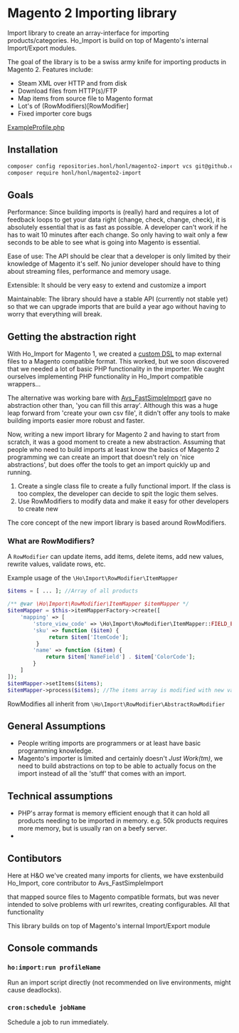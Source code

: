 # Magento 2 Importing library

Import library to create an array-interface for importing products/categories. Ho_Import is build on top
of Magento's internal Import/Export modules.

The goal of the library is to be a swiss army knife for importing products in Magento 2. Features include:

- Steam XML over HTTP and from disk
- Download files from HTTP(s)/FTP
- Map items from source file to Magento format
- Lot's of (RowModifiers)[RowModifier]
- Fixed importer core bugs

[ExampleProfile.php](docs/examples/basic/ExampleProfile.php)

## Installation

```BASH
composer config repositories.honl/honl/magento2-import vcs git@github.com:ho-nl/magento2-Ho_Import.git
composer require honl/honl/magento2-import
```

## Goals
Performance: Since building imports is (really) hard and requires a lot of feedback loops to get your data right (change, check, change, check), it is absolutely essential that is as fast as possible. A developer can't work if he has to wait 10 minutes after each change. So only having to wait only a few seconds to be able to see what is going into Magento is essential.

Ease of use: The API should be clear that a developer is only limited by their knowledge of Magento it's self. No junior developer should have to thing about streaming files, performance and memory usage.

Extensible: It should be very easy to extend and customize a import

Maintainable: The library should have a stable API (currently not stable yet) so that we can upgrade imports that are build a year ago without having to worry that everything will break.


## Getting the abstraction right
With Ho_Import for Magento 1, we created a [custom DSL](https://github.com/ho-nl/magento1-Ho_Import/blob/master/docs/imports/product_multiple_sources.xml#L39-L209) to map external files to a Magento compatible format. This worked, but we soon discovered that we needed a lot of basic PHP functionality in the importer. We caught ourselves implementing PHP functionality in Ho_Import compatible wrappers...

The alternative was working bare with [Avs_FastSimpleImport](https://github.com/avstudnitz/AvS_FastSimpleImport) gave no abstraction other than, 'you can fill this array'. Although this was a huge leap forward from 'create your own csv file', it didn't offer any tools to make building imports easier more robust and faster.

Now, writing a new import library for Magento 2 and having to start from scratch, it was a good moment to create a new abstraction. Assuming that people who need to build imports at least know the basics of Magento 2 programming we can create an import that doesn't rely on 'nice abstractions', but does offer the tools to get an import quickly up and running.

1. Create a single class file to create a fully functional import. If the class is too complex, the developer can decide to spit the logic them selves.
2. Use RowModifiers to modify data and make it easy for other developers to create new

The core concept of the new import library is based around RowModifiers.

### What are RowModifiers?
A `RowModifier` can update items, add items, delete items, add new values, rewrite values, validate rows, etc.

Example usage of the `\Ho\Import\RowModifier\ItemMapper`

```PHP
$items = [ ... ]; //Array of all products

/** @var \Ho\Import\RowModifier\ItemMapper $itemMapper */
$itemMapper = $this->itemMapperFactory->create([
    'mapping' => [
        'store_view_code' => \Ho\Import\RowModifier\ItemMapper::FIELD_EMPTY,
        'sku' => function ($item) {
             return $item['ItemCode'];
         }
        'name' => function ($item) {
            return $item['NameField'] . $item['ColorCode'];
        }
    ]
]);
$itemMapper->setItems($items);
$itemMapper->process($items); //The items array is modified with new values.
```


RowModifies all inherit from `\Ho\Import\RowModifier\AbstractRowModifier`



## General Assumptions

- People writing imports are programmers or at least have basic programming knowledge.
- Magento's importer is limited and certainly doesn't *Just Work(tm)*, we need to build abstractions on top to be able to actually focus on the import instead of all the 'stuff' that comes with an import.

## Technical assumptions
- PHP's array format is memory efficient enough that it can hold all products needing to be imported in memory. e.g. 50k products requires more memory, but is usually ran on a beefy server.
-



## Contibutors

Here at H&O we've created many imports for clients, we have exstenbuild Ho_Import, core contributor to Avs_FastSimpleImport



that mapped source files to Magento compatible formats, but was never
intended to solve problems with url rewrites, creating configurables. All that functionality


This library builds on top of Magento's internal Import/Export module

## Console commands

### `ho:import:run profileName`

Run an import script directly (not recommended on live environments, might cause deadlocks).

### `cron:schedule jobName`

Schedule a job to run immediately.
